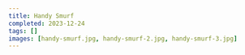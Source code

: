 ```yaml
---
title: Handy Smurf
completed: 2023-12-24
tags: []
images: [handy-smurf.jpg, handy-smurf-2.jpg, handy-smurf-3.jpg]
---
```


